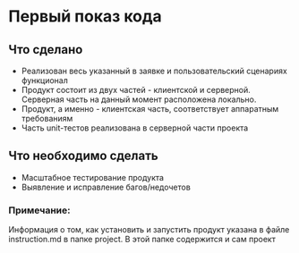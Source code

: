 # Первый показ кода
## Что сделано

* Реализован весь указанный в заявке и пользовательский сценариях функционал
* Продукт состоит из двух частей - клиентской и серверной. Серверная часть на данный момент расположена локально.
* Продукт, а именно - клиентская часть, соответствует аппаратным требованиям
* Часть unit-тестов реализована в серверной части проекта

## Что необходимо сделать

* Масштабное тестирование продукта
* Выявление и исправление багов/недочетов

### Примечание:

Информация о том, как установить и запустить продукт указана в файле instruction.md в папке project. В этой папке содержится и сам проект
